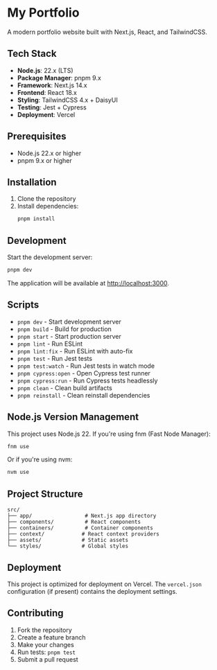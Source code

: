 # My Portfolio

A modern portfolio website built with Next.js, React, and TailwindCSS.

## Tech Stack

- **Node.js**: 22.x (LTS)
- **Package Manager**: pnpm 9.x
- **Framework**: Next.js 14.x
- **Frontend**: React 18.x
- **Styling**: TailwindCSS 4.x + DaisyUI
- **Testing**: Jest + Cypress
- **Deployment**: Vercel

## Prerequisites

- Node.js 22.x or higher
- pnpm 9.x or higher

## Installation

1. Clone the repository
2. Install dependencies:
   ```bash
   pnpm install
   ```

## Development

Start the development server:

```bash
pnpm dev
```

The application will be available at [http://localhost:3000](http://localhost:3000).

## Scripts

- `pnpm dev` - Start development server
- `pnpm build` - Build for production
- `pnpm start` - Start production server
- `pnpm lint` - Run ESLint
- `pnpm lint:fix` - Run ESLint with auto-fix
- `pnpm test` - Run Jest tests
- `pnpm test:watch` - Run Jest tests in watch mode
- `pnpm cypress:open` - Open Cypress test runner
- `pnpm cypress:run` - Run Cypress tests headlessly
- `pnpm clean` - Clean build artifacts
- `pnpm reinstall` - Clean reinstall dependencies

## Node.js Version Management

This project uses Node.js 22. If you're using fnm (Fast Node Manager):

```bash
fnm use
```

Or if you're using nvm:

```bash
nvm use
```

## Project Structure

```
src/
├── app/                 # Next.js app directory
├── components/          # React components
├── containers/          # Container components
├── context/            # React context providers
├── assets/             # Static assets
└── styles/             # Global styles
```

## Deployment

This project is optimized for deployment on Vercel. The `vercel.json` configuration (if present) contains the deployment settings.

## Contributing

1. Fork the repository
2. Create a feature branch
3. Make your changes
4. Run tests: `pnpm test`
5. Submit a pull request
